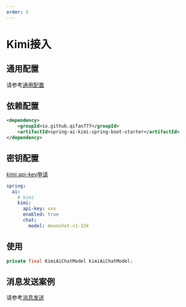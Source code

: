 ```yaml
---
order: 5
---
```

# Kimi接入

## 通用配置

请参考[通用配置](../config/base.md)

## 依赖配置

```xml
<dependency>
    <groupId>io.github.qifan777</groupId>
    <artifactId>spring-ai-kimi-spring-boot-starter</artifactId>
</dependency>
```

## 密钥配置

[kimi api-key申请](https://platform.moonshot.cn/console/api-keys)

```yml
spring:
  ai:
    # kimi
    kimi:
      api-key: xxx
      enabled: true
      chat:
        model: moonshot-v1-32k
```

## 使用

```java
private final KimiAiChatModel kimiAiChatModel;
```

## 消息发送案例

请参考[消息发送](../chat/README.md)

